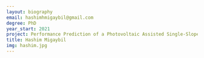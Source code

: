 ```yaml
---
layout: biography
email: hashimhmigaybil@gmail.com
degree: PhD
year_start: 2021
project: Performance Prediction of a Photovoltaic Assisted Single-Slope Solar Still via ML Models
title: Hashim Migaybil
img: hashim.jpg
---
```

